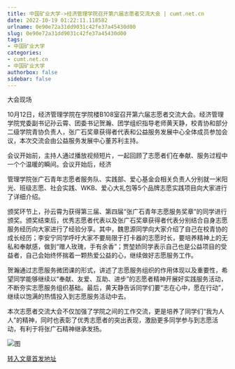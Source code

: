 ```yaml
---
title: 中国矿业大学->经济管理学院召开第六届志愿者交流大会 | cumt.net.cn
date: 2022-10-19 01:22:11.118582
urlname: 0e90e72a31dd9031c42fe37a45430d00
slug: 0e90e72a31dd9031c42fe37a45430d00
tags: 
- 中国矿业大学
categories:
- cumt.net.cn
- 中国矿业大学
authorbox: false
sidebar: false
---
```

  

大会现场

10月12日，经济管理学院在学院楼B108室召开第六届志愿者交流大会。经济管理学院党委副书记孙云霄、团委书记贺瀚、团学组织指导老师黄天静，校青协和部分二级学院青协负责人，张广石奖章获得者代表和公益服务发展中心全体成员参加会议，本次交流会由公益服务发展中心董苏利主持。  

会议开始前，主持人通过播放视频短片，一起回顾了志愿者们在奉献、服务过程中一个个温暖的瞬间。会议开始后，经济
<!--more-->
管理学院张广石青年志愿者服务队、实践部、爱心基金会相关负责人分别就一米阳光、班级志愿、社会实践、WKB、爱心大礼包等5个品牌志愿实践项目向大家进行了详细介绍。

颁奖环节上，孙云霄为获得第三届、第四届“张广石青年志愿服务奖章”的同学进行颁奖。颁奖结束后，优秀志愿者代表以及张广石奖章获得者代表分别结合自身志愿服务经历向大家进行了经验分享。其中，魏思源同学向大家介绍了自己在校青协的成长经历；李安宁同学呼吁大家不要局限于打卡器的志愿时长，要培养精神上的无私和奉献感，做到“赠人玫瑰，手有余香”；贾堃娇同学表示自己也是公益项目的受益者，自己会始终怀揣着一颗热爱公益的心，继续做好志愿服务工作。

贺瀚通过志愿服务微团课的形式，讲述了志愿服务组织的作用体现以及重要性，希望同学能够继续以“奉献、友爱、互助、进步”的志愿者精神开展好实践服务活动，不断夯实志愿服务组织基础。最后，黄天静告诉同学们要“志在心中，愿在行动”，继续以饱满的热情投入到志愿服务活动中去。

本次志愿者交流大会不仅加强了学院之间的工作交流，更是培养了同学们“我为人人”的精神，同时也表彰了优秀志愿者的突出表现，激励更多同学参与到志愿活动，有利于将张广石精神继承发扬。

![图](http://xwzx.cumt.edu.cn/_upload/article/images/c9/11/0694e4164568bc1fa3ad1094ba1f/14b2873a-e0f5-4aee-b95d-975c9e0b1b07.jpg)

[转入文章首发地址](http://xwzx.cumt.edu.cn/b0/ca/c523a635082/page.htm)